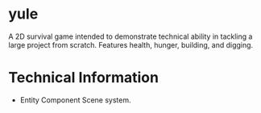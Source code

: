 # yule
A 2D survival game intended to demonstrate technical ability in tackling a large project from scratch. Features health, hunger, building, and digging.

# Technical Information
* Entity Component Scene system.
